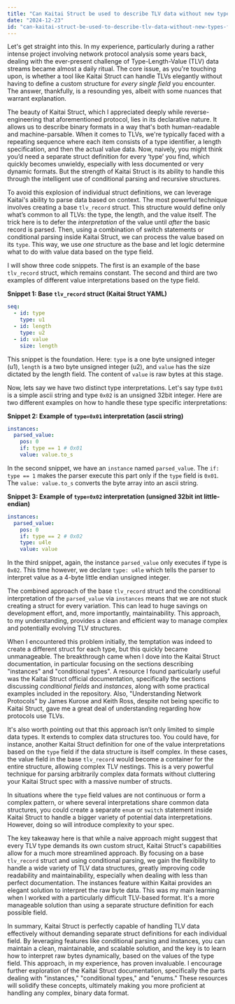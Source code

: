 ```yaml
---
title: "Can Kaitai Struct be used to describe TLV data without new types for each field?"
date: "2024-12-23"
id: "can-kaitai-struct-be-used-to-describe-tlv-data-without-new-types-for-each-field"
---
```


Let's get straight into this. In my experience, particularly during a rather intense project involving network protocol analysis some years back, dealing with the ever-present challenge of Type-Length-Value (TLV) data streams became almost a daily ritual. The core issue, as you're touching upon, is whether a tool like Kaitai Struct can handle TLVs elegantly without having to define a custom structure for *every single field* you encounter. The answer, thankfully, is a resounding yes, albeit with some nuances that warrant explanation.

The beauty of Kaitai Struct, which I appreciated deeply while reverse-engineering that aforementioned protocol, lies in its declarative nature. It allows us to describe binary formats in a way that's both human-readable and machine-parsable. When it comes to TLVs, we're typically faced with a repeating sequence where each item consists of a type identifier, a length specification, and then the actual value data. Now, naively, you might think you’d need a separate struct definition for every ‘type’ you find, which quickly becomes unwieldy, especially with less documented or very dynamic formats. But the strength of Kaitai Struct is its ability to handle this through the intelligent use of conditional parsing and recursive structures.

To avoid this explosion of individual struct definitions, we can leverage Kaitai's ability to parse data based on context. The most powerful technique involves creating a base `tlv_record` struct. This structure would define only what’s common to all TLVs: the type, the length, and the value itself. The trick here is to defer the *interpretation* of the value until *after* the basic record is parsed. Then, using a combination of switch statements or conditional parsing inside Kaitai Struct, we can process the value based on its `type`. This way, we use *one* structure as the base and let logic determine what to do with value data based on the type field.

I will show three code snippets. The first is an example of the base `tlv_record` struct, which remains constant. The second and third are two examples of different value interpretations based on the type field.

**Snippet 1: Base `tlv_record` struct (Kaitai Struct YAML)**

```yaml
seq:
  - id: type
    type: u1
  - id: length
    type: u2
  - id: value
    size: length

```

This snippet is the foundation. Here: `type` is a one byte unsigned integer (u1), `length` is a two byte unsigned integer (u2), and `value` has the size dictated by the length field. The content of `value` is raw bytes at this stage.

Now, lets say we have two distinct type interpretations. Let's say type `0x01` is a simple ascii string and type `0x02` is an unsigned 32bit integer. Here are two different examples on how to handle these type specific interpretations:

**Snippet 2: Example of `type=0x01` interpretation (ascii string)**

```yaml
instances:
  parsed_value:
    pos: 0
    if: type == 1 # 0x01
    value: value.to_s

```

In the second snippet, we have an `instance` named `parsed_value`. The `if: type == 1` makes the parser execute this part only if the `type` field is `0x01`. The `value: value.to_s` converts the byte array into an ascii string.

**Snippet 3: Example of `type=0x02` interpretation (unsigned 32bit int little-endian)**

```yaml
instances:
  parsed_value:
    pos: 0
    if: type == 2 # 0x02
    type: u4le
    value: value

```

In the third snippet, again, the instance `parsed_value` only executes if type is `0x02`. This time however, we declare `type: u4le` which tells the parser to interpret value as a 4-byte little endian unsigned integer.

The combined approach of the base `tlv_record` struct and the conditional interpretation of the `parsed_value` via `instances` means that we are not stuck creating a struct for every variation. This can lead to huge savings on development effort, and, more importantly, maintainability. This approach, to my understanding, provides a clean and efficient way to manage complex and potentially evolving TLV structures.

When I encountered this problem initially, the temptation was indeed to create a different struct for each type, but this quickly became unmanageable. The breakthrough came when I dove into the Kaitai Struct documentation, in particular focusing on the sections describing "instances" and "conditional types". A resource I found particularly useful was the Kaitai Struct official documentation, specifically the sections discussing *conditional fields* and *instances*, along with some practical examples included in the repository. Also, "Understanding Network Protocols" by James Kurose and Keith Ross, despite not being specific to Kaitai Struct, gave me a great deal of understanding regarding how protocols use TLVs.

It's also worth pointing out that this approach isn’t only limited to simple data types. It extends to complex data structures too. You could have, for instance, another Kaitai Struct definition for one of the value interpretations based on the `type` field if the data structure is itself complex. In these cases, the value field in the base `tlv_record` would become a container for the entire structure, allowing complex TLV nestings. This is a very powerful technique for parsing arbitrarily complex data formats without cluttering your Kaitai Struct spec with a massive number of structs.

In situations where the `type` field values are not continuous or form a complex pattern, or where several interpretations share common data structures, you could create a separate `enum` or `switch` statement inside Kaitai Struct to handle a bigger variety of potential data interpretations. However, doing so will introduce complexity to your spec.

The key takeaway here is that while a naive approach might suggest that every TLV type demands its own custom struct, Kaitai Struct's capabilities allow for a much more streamlined approach. By focusing on a base `tlv_record` struct and using conditional parsing, we gain the flexibility to handle a wide variety of TLV data structures, greatly improving code readability and maintainability, especially when dealing with less than perfect documentation. The instances feature within Kaitai provides an elegant solution to interpret the raw byte data. This was my main learning when I worked with a particularly difficult TLV-based format. It's a more manageable solution than using a separate structure definition for each possible field.

In summary, Kaitai Struct is perfectly capable of handling TLV data effectively without demanding separate struct definitions for each individual field. By leveraging features like conditional parsing and instances, you can maintain a clean, maintainable, and scalable solution, and the key is to learn how to interpret raw bytes dynamically, based on the values of the type field. This approach, in my experience, has proven invaluable. I encourage further exploration of the Kaitai Struct documentation, specifically the parts dealing with "instances," "conditional types," and "enums." These resources will solidify these concepts, ultimately making you more proficient at handling any complex, binary data format.
